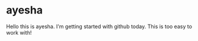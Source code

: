 # ayesha
Hello this is ayesha. I'm getting started with github today.
This is too easy to work with!
